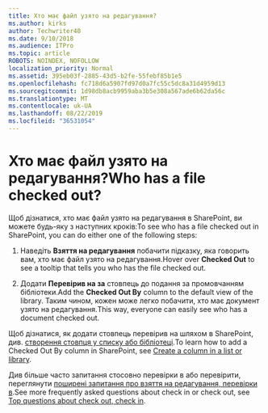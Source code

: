 ```yaml
---
title: Хто має файл узято на редагування?
ms.author: kirks
author: Techwriter40
ms.date: 9/10/2018
ms.audience: ITPro
ms.topic: article
ROBOTS: NOINDEX, NOFOLLOW
localization_priority: Normal
ms.assetid: 395eb03f-2885-43d5-b2fe-55febf85b1e5
ms.openlocfilehash: fc718d6a5907fd97d0a7fc55c5dc8a31d4959d13
ms.sourcegitcommit: 1d98db8acb9959aba3b5e308a567ade6b62da56c
ms.translationtype: MT
ms.contentlocale: uk-UA
ms.lasthandoff: 08/22/2019
ms.locfileid: "36531054"
---
```

# <a name="who-has-a-file-checked-out"></a><span data-ttu-id="a1946-102">Хто має файл узято на редагування?</span><span class="sxs-lookup"><span data-stu-id="a1946-102">Who has a file checked out?</span></span>

<span data-ttu-id="a1946-103">Щоб дізнатися, хто має файл узято на редагування в SharePoint, ви можете будь-яку з наступних кроків:</span><span class="sxs-lookup"><span data-stu-id="a1946-103">To see who has a file checked out in SharePoint, you can do either one of the following steps:</span></span>
  
1. <span data-ttu-id="a1946-104">Наведіть **Взяття на редагування** побачити підказку, яка говорить вам, хто має файл узято на редагування.</span><span class="sxs-lookup"><span data-stu-id="a1946-104">Hover over **Checked Out** to see a tooltip that tells you who has the file checked out.</span></span> 
    
2. <span data-ttu-id="a1946-105">Додати **Перевірив на за** стовпець до подання за промовчанням бібліотеки.</span><span class="sxs-lookup"><span data-stu-id="a1946-105">Add the **Checked Out By** column to the default view of the library.</span></span> <span data-ttu-id="a1946-106">Таким чином, кожен може легко побачити, хто має документ узято на редагування.</span><span class="sxs-lookup"><span data-stu-id="a1946-106">This way, everyone can easily see who has a document checked out.</span></span> 
    
<span data-ttu-id="a1946-107">Щоб дізнатися, як додати стовпець перевірив на шляхом в SharePoint, див. [створення стовпця у списку або бібліотеці](https://go.microsoft.com/fwlink/?linkid=2019591).</span><span class="sxs-lookup"><span data-stu-id="a1946-107">To learn how to add a Checked Out By column in SharePoint, see [Create a column in a list or library](https://go.microsoft.com/fwlink/?linkid=2019591).</span></span> 
  
<span data-ttu-id="a1946-108">Див більше часто запитання стосовно перевірки в або перевірити, переглянути [поширені запитання про взяття на редагування, перевірки в](https://go.microsoft.com/fwlink/?linkid=2018786).</span><span class="sxs-lookup"><span data-stu-id="a1946-108">See more frequently asked questions about check in or check out, see [Top questions about check out, check in](https://go.microsoft.com/fwlink/?linkid=2018786).</span></span>
  

